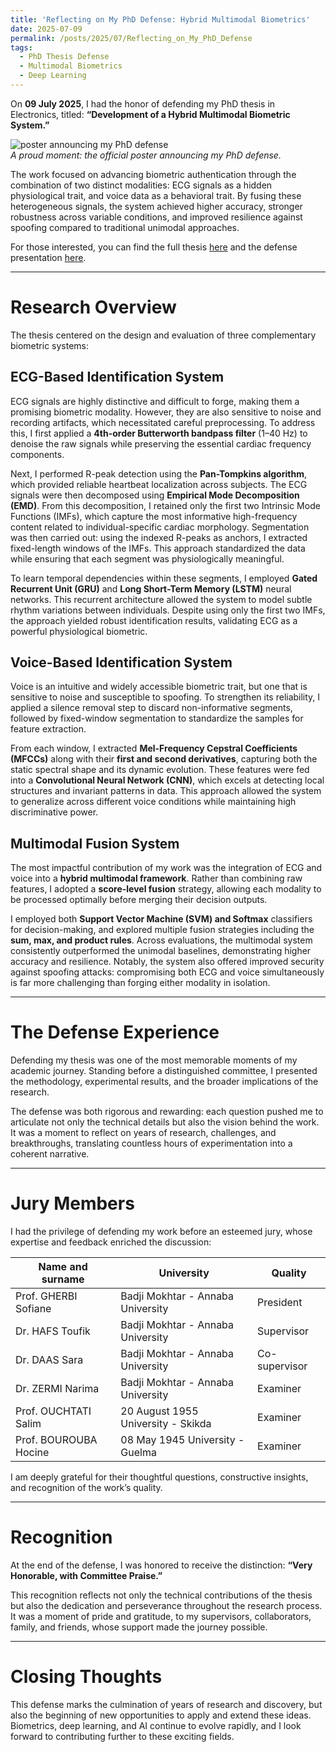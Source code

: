 ```yaml
---
title: 'Reflecting on My PhD Defense: Hybrid Multimodal Biometrics'
date: 2025-07-09
permalink: /posts/2025/07/Reflecting_on_My_PhD_Defense
tags:
  - PhD Thesis Defense
  - Multimodal Biometrics
  - Deep Learning
---
```


On **09 July 2025**, I had the honor of defending my PhD thesis in Electronics, titled:
**“Development of a Hybrid Multimodal Biometric System.”**

![poster announcing my PhD defense](https://hatem-zehir.github.io/files/images/affichage_de_soutenance.jpg)  
*A proud moment: the official poster announcing my PhD defense.*

The work focused on advancing biometric authentication through the combination of two distinct modalities: ECG signals as a hidden physiological trait, and voice data as a behavioral trait. By fusing these heterogeneous signals, the system achieved higher accuracy, stronger robustness across variable conditions, and improved resilience against spoofing compared to traditional unimodal approaches.

For those interested, you can find the full thesis [here](https://dspace.univ-annaba.dz/items/928107ec-ec62-4d8e-9080-e4f926d2643d) and the defense presentation [here](https://hatem-zehir.github.io/files/thesis_presentation.pdf).

---

# Research Overview

The thesis centered on the design and evaluation of three complementary biometric systems:

## ECG-Based Identification System

ECG signals are highly distinctive and difficult to forge, making them a promising biometric modality. However, they are also sensitive to noise and recording artifacts, which necessitated careful preprocessing. To address this, I first applied a **4th-order Butterworth bandpass filter** (1–40 Hz) to denoise the raw signals while preserving the essential cardiac frequency components.

Next, I performed R-peak detection using the **Pan-Tompkins algorithm**, which provided reliable heartbeat localization across subjects. The ECG signals were then decomposed using **Empirical Mode Decomposition (EMD)**. From this decomposition, I retained only the first two Intrinsic Mode Functions (IMFs), which capture the most informative high-frequency content related to individual-specific cardiac morphology. Segmentation was then carried out: using the indexed R-peaks as anchors, I extracted fixed-length windows of the IMFs. This approach standardized the data while ensuring that each segment was physiologically meaningful.

To learn temporal dependencies within these segments, I employed **Gated Recurrent Unit (GRU)** and **Long Short-Term Memory (LSTM)** neural networks. This recurrent architecture allowed the system to model subtle rhythm variations between individuals. Despite using only the first two IMFs, the approach yielded robust identification results, validating ECG as a powerful physiological biometric.

## Voice-Based Identification System

Voice is an intuitive and widely accessible biometric trait, but one that is sensitive to noise and susceptible to spoofing. To strengthen its reliability, I applied a silence removal step to discard non-informative segments, followed by fixed-window segmentation to standardize the samples for feature extraction.

From each window, I extracted **Mel-Frequency Cepstral Coefficients (MFCCs)** along with their **first and second derivatives**, capturing both the static spectral shape and its dynamic evolution. These features were fed into a **Convolutional Neural Network (CNN)**, which excels at detecting local structures and invariant patterns in data. This approach allowed the system to generalize across different voice conditions while maintaining high discriminative power.

## Multimodal Fusion System

The most impactful contribution of my work was the integration of ECG and voice into a **hybrid multimodal framework**. Rather than combining raw features, I adopted a **score-level fusion** strategy, allowing each modality to be processed optimally before merging their decision outputs.

I employed both **Support Vector Machine (SVM) and Softmax** classifiers for decision-making, and explored multiple fusion strategies including the **sum, max, and product rules**. Across evaluations, the multimodal system consistently outperformed the unimodal baselines, demonstrating higher accuracy and resilience. Notably, the system also offered improved security against spoofing attacks: compromising both ECG and voice simultaneously is far more challenging than forging either modality in isolation.

---

# The Defense Experience

Defending my thesis was one of the most memorable moments of my academic journey. Standing before a distinguished committee, I presented the methodology, experimental results, and the broader implications of the research.

The defense was both rigorous and rewarding: each question pushed me to articulate not only the technical details but also the vision behind the work. It was a moment to reflect on years of research, challenges, and breakthroughs, translating countless hours of experimentation into a coherent narrative.

---

# Jury Members

I had the privilege of defending my work before an esteemed jury, whose expertise and feedback enriched the discussion:

Name and surname | University | Quality
| ----------- | ----------- | ----------- |
Prof. GHERBI Sofiane | Badji Mokhtar - Annaba University | President
Dr. HAFS Toufik | Badji Mokhtar - Annaba University | Supervisor
Dr. DAAS Sara | Badji Mokhtar - Annaba University | Co-supervisor
Dr. ZERMI Narima | Badji Mokhtar - Annaba University | Examiner
Prof. OUCHTATI Salim | 20 August 1955 University - Skikda | Examiner
Prof. BOUROUBA Hocine | 08 May 1945 University - Guelma | Examiner

I am deeply grateful for their thoughtful questions, constructive insights, and recognition of the work’s quality.

---

# Recognition

At the end of the defense, I was honored to receive the distinction:
**“Very Honorable, with Committee Praise.”**

This recognition reflects not only the technical contributions of the thesis but also the dedication and perseverance throughout the research process. It was a moment of pride and gratitude, to my supervisors, collaborators, family, and friends, whose support made the journey possible.

---

# Closing Thoughts

This defense marks the culmination of years of research and discovery, but also the beginning of new opportunities to apply and extend these ideas. Biometrics, deep learning, and AI continue to evolve rapidly, and I look forward to contributing further to these exciting fields.